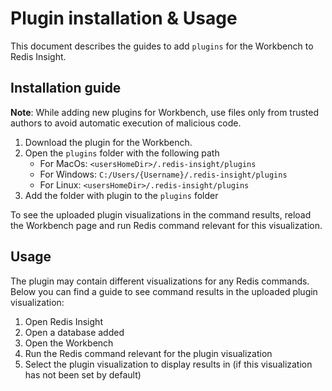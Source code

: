 # Plugin installation & Usage

This document describes the guides to add `plugins` for the Workbench to Redis Insight.

## Installation guide

**Note**: While adding new plugins for Workbench, use files only from trusted 
authors to avoid automatic execution of malicious code.

1. Download the plugin for the Workbench.
2. Open the `plugins` folder with the following path
   * For MacOs: `<usersHomeDir>/.redis-insight/plugins`
   * For Windows: `C:/Users/{Username}/.redis-insight/plugins`
   * For Linux: `<usersHomeDir>/.redis-insight/plugins`
3. Add the folder with plugin to the `plugins` folder

To see the uploaded plugin visualizations in the command results, reload the Workbench 
page and run Redis command relevant for this visualization.


## Usage

The plugin may contain different visualizations for any Redis commands. 
Below you can find a guide to see command results in the uploaded plugin visualization:

1. Open Redis Insight
2. Open a database added
3. Open the Workbench
4. Run the Redis command relevant for the plugin visualization
5. Select the plugin visualization to display results in (if this visualization has not been set by default)
